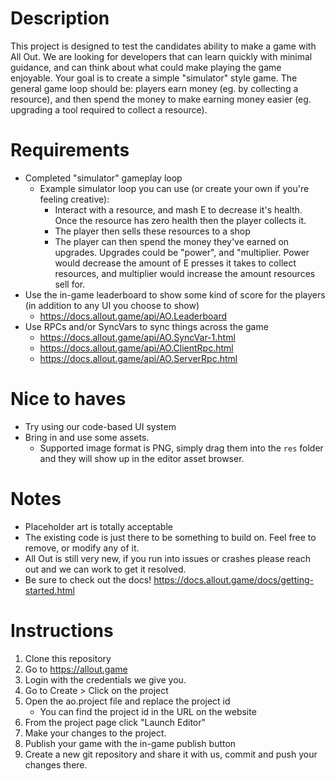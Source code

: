 # Description
This project is designed to test the candidates ability to make a game with All Out. We are looking for developers that can learn quickly with minimal guidance, and can think about what could make playing the game enjoyable.
Your goal is to create a simple "simulator" style game. The general game loop should be: players earn money (eg. by collecting a resource), and then spend the money to make earning money easier (eg. upgrading a tool required to collect a resource).

# Requirements
 - Completed "simulator" gameplay loop
   - Example simulator loop you can use (or create your own if you're feeling creative):
     - Interact with a resource, and mash E to decrease it's health. Once the resource has zero health then the player collects it.
     - The player then sells these resources to a shop
     - The player can then spend the money they've earned on upgrades. Upgrades could be "power", and "multiplier. Power would decrease the amount of E presses it takes to collect resources, and multiplier would increase the amount resources sell for.
 - Use the in-game leaderboard to show some kind of score for the players (in addition to any UI you choose to show)
   - https://docs.allout.game/api/AO.Leaderboard
 - Use RPCs and/or SyncVars to sync things across the game
   - https://docs.allout.game/api/AO.SyncVar-1.html
   - https://docs.allout.game/api/AO.ClientRpc.html
   - https://docs.allout.game/api/AO.ServerRpc.html

# Nice to haves
 - Try using our code-based UI system
 - Bring in and use some assets.
   - Supported image format is PNG, simply drag them into the `res` folder and they will show up in the editor asset browser.

# Notes
 - Placeholder art is totally acceptable
 - The existing code is just there to be something to build on. Feel free to remove, or modify any of it.
 - All Out is still very new, if you run into issues or crashes please reach out and we can work to get it resolved.
 - Be sure to check out the docs! https://docs.allout.game/docs/getting-started.html

# Instructions
 1. Clone this repository
 2. Go to https://allout.game
 3. Login with the credentials we give you.
 4. Go to Create > Click on the project
 5. Open the ao.project file and replace the project id
    - You can find the project id in the URL on the website
 6. From the project page click "Launch Editor"
 5. Make your changes to the project.
 6. Publish your game with the in-game publish button
 7. Create a new git repository and share it with us, commit and push your changes there.